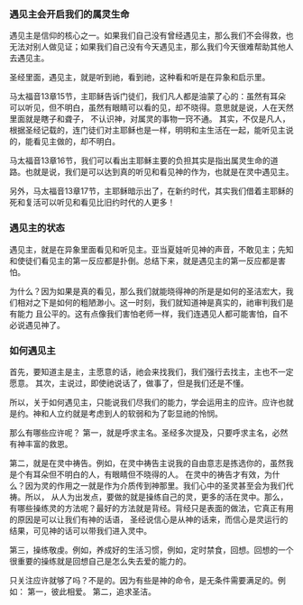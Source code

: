 
### 遇见主会开启我们的属灵生命

遇见主是信仰的核心之一。如果我们自己没有曾经遇见主，那么我们不会得救，也无法对别人做见证；如果我们自己没有今天遇见主，那么我们今天很难帮助其他人去遇见主。

圣经里面，遇见主，就是听到祂，看到祂，这种看和听是在异象和启示里。 

马太福音13章15节，主耶稣告诉门徒们，我们凡人都是油蒙了心的：虽然有耳朵可以听见，但不明白，虽然有眼睛可以看的见，却不晓得。意思就是说，人在天然里面就是瞎子和聋子，
不认识神，对属灵的事物一窍不通。
其实，不仅是凡人，根据圣经记载的，连门徒们对主耶稣也是一样，明明和主生活在一起，能听见主说的，能看见主做的，却不明白。

马太福音13章16节，我们可以看出主耶稣主要的负担其实是指出属灵生命的道路。也就是说，我们是可以达到真的听见和看见神的作为，也就是在灵中遇见主。

另外，马太福音13章17节，主耶稣暗示出了，在新约时代，其实我们借着主耶稣的死和复活可以听见和看见比旧约时代的人更多！

### 遇见主的状态

遇见主，就是在异象里面看见和听见主。亚当夏娃听见神的声音，不敢见主；先知和使徒们看见主的第一反应都是扑倒。总结下来，就是遇见主的第一反应都是害怕。

为什么？因为如果是真的看见，那么我们就能晓得神的所是是如何的圣洁宏大，我们相对之下是如何的粗陋渺小。这一时刻，我们就知道神是真实的，祂审判我们是有能力
且公平的。这有点像我们害怕老师一样，我们连遇见人都可能害怕，自不必说遇见神了。

### 如何遇见主

首先，要知道主是主，主愿意的话，祂会来找我们，我们强行去找主，主也不一定愿意。
其次，主说过，即使祂说话了，做事了，但是我们还是不懂。

所以，关于如何遇见主，只能说我们尽我们的能力，学会运用主的应许。应许也就是约。神和人立约就是考虑到人的软弱和为了彰显祂的怜悯。

那么有哪些应许呢？
第一，就是呼求主名。圣经多次提及，只要呼求主名，必然有神丰富的救恩。

第二，就是在灵中祷告。例如，在灵中祷告主说我的自由意志是拣选你的，虽然我是个有耳朵但不明白的人，有眼睛但不晓得的人。
在灵中的祷告才有效，为什么？因为灵的作用之一就是作为介质传到神那里。我们心中的圣灵甚至会为我们代祷。所以，
从人为出发点，要做的就是操练自己的灵，更多的活在灵中。那么，有哪些操练灵的方法呢？最好的方法就是背经。背经只是表面的做法，它真正有用的原因是可以让我们有神的话语，
圣经说信心是从神的话来，而信心是灵运行的结果，可见神的话可以带我们进入灵中。

第三，操练敬虔。例如，养成好的生活习惯，例如，定时禁食，回想。回想的一个很重要的操练就是回想自己是怎么失去爱的能力的。

只关注应许就够了吗？不是的。因为有些是神的命令，是无条件需要满足的。例如：
第一，彼此相爱。
第二，追求圣洁。

